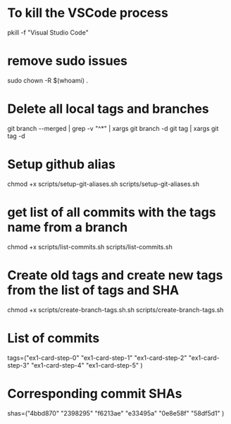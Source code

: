 # To kill the VSCode process
pkill -f "Visual Studio Code"

# remove sudo issues
sudo chown -R $(whoami) .


# Delete all local tags and branches
git branch --merged | grep -v "^\*" | xargs git branch -d
git tag | xargs git tag -d 

# Setup github alias
chmod +x scripts/setup-git-aliases.sh
scripts/setup-git-aliases.sh



# get list of all commits with the tags name from a branch
chmod +x scripts/list-commits.sh
scripts/list-commits.sh


# Create old tags and create new tags from the list of tags and SHA
chmod +x scripts/create-branch-tags.sh.sh
scripts/create-branch-tags.sh





# List of commits
tags=("ex1-card-step-0" "ex1-card-step-1" "ex1-card-step-2" "ex1-card-step-3" "ex1-card-step-4" "ex1-card-step-5" )
# Corresponding commit SHAs
shas=("4bbd870" "2398295" "f6213ae" "e33495a" "0e8e58f" "58df5d1" )

